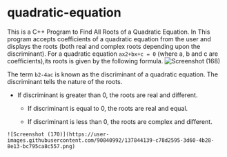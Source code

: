 # quadratic-equation
This is a C++ Program to Find All Roots of a Quadratic Equation.
In This program accepts coefficients of a quadratic equation from the user and displays the roots (both real and complex roots depending upon the discriminant).
For a quadratic equation ```ax2+bx+c = 0``` (where a, b and c are coefficients),its roots is given by the following formula.
![Screenshot (168)](https://user-images.githubusercontent.com/90840992/137843911-f4798c73-c8f9-40c5-925d-862a54bc8f06.png)

The term ```b2-4ac``` is known as the discriminant of a quadratic equation. The discriminant tells the nature of the roots.
          
  *  If discriminant is greater than 0, the roots are real and different.
         
      * If discriminant is equal to 0, the roots are real and equal.
         
         
      * If discriminant is less than 0, the roots are complex and different.
         
    ![Screenshot (170)](https://user-images.githubusercontent.com/90840992/137844139-c78d2595-3d60-4b28-8e13-bc795ca8c557.png)         
       

